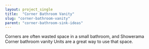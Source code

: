 ```yaml
---
layout: project_single
title:  "Corner Bathroom Vanity"
slug: "corner-bathroom-vanity"
parent: "corner-bathroom-sink-ideas"
---
```

Corners are often wasted space in a small bathroom, and Showerama Corner bathroom vanity Units are a great way to use that space.